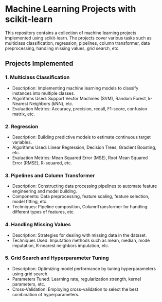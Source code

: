 # Machine Learning Projects with scikit-learn

This repository contains a collection of machine learning projects implemented using scikit-learn. The projects cover various tasks such as multiclass classification, regression, pipelines, column transformer, data preprocessing, handling missing values, grid search, etc.

## Projects Implemented

### 1. Multiclass Classification

- Description: Implementing machine learning models to classify instances into multiple classes.
- Algorithms Used: Support Vector Machines (SVM), Random Forest, k-Nearest Neighbors (kNN), etc.
- Evaluation Metrics: Accuracy, precision, recall, F1-score, confusion matrix, etc.

### 2. Regression

- Description: Building predictive models to estimate continuous target variables.
- Algorithms Used: Linear Regression, Decision Trees, Gradient Boosting, etc.
- Evaluation Metrics: Mean Squared Error (MSE), Root Mean Squared Error (RMSE), R-squared, etc.

### 3. Pipelines and Column Transformer

- Description: Constructing data processing pipelines to automate feature engineering and model building.
- Components: Data preprocessing, feature scaling, feature selection, model fitting, etc.
- Techniques: Pipeline composition, ColumnTransformer for handling different types of features, etc.

### 4. Handling Missing Values

- Description: Strategies for dealing with missing data in the dataset.
- Techniques Used: Imputation methods such as mean, median, mode imputation, K-nearest neighbors imputation, etc.

### 5. Grid Search and Hyperparameter Tuning

- Description: Optimizing model performance by tuning hyperparameters using grid search.
- Parameters Tuned: Learning rate, regularization strength, kernel parameters, etc.
- Cross-Validation: Employing cross-validation to select the best combination of hyperparameters.

